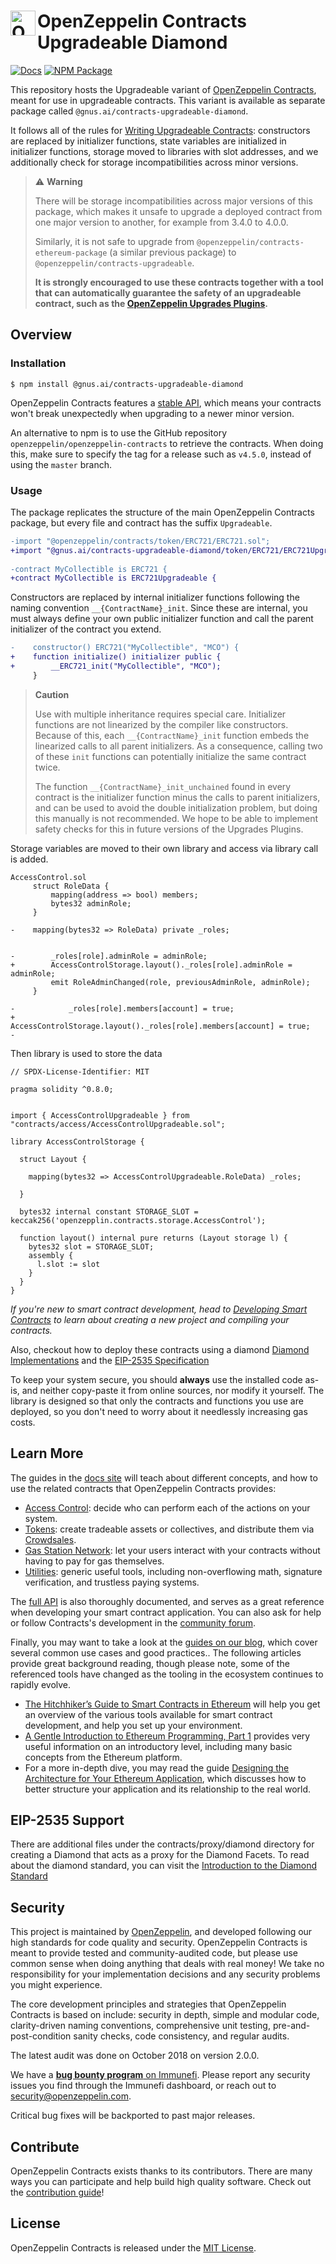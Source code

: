 # <img src="icon.svg" alt="OpenZeppelin" height="40px" align="left"> OpenZeppelin Contracts Upgradeable Diamond

[![Docs](https://img.shields.io/badge/docs-%F0%9F%93%84-blue)](https://docs.openzeppelin.com/contracts/upgradeable)
[![NPM Package](https://img.shields.io/npm/v/@openzeppelin/contracts-upgradeable.svg)](https://www.npmjs.org/package/@gnus.ai/contracts-upgradeable-diamond)

This repository hosts the Upgradeable variant of [OpenZeppelin Contracts], meant for use in upgradeable contracts. This variant is available as separate package called `@gnus.ai/contracts-upgradeable-diamond`.

[OpenZeppelin Contracts]: https://github.com/OpenZeppelin/openzeppelin-contracts

It follows all of the rules for [Writing Upgradeable Contracts]: constructors are replaced by initializer functions, state variables are initialized in initializer functions, storage moved to libraries with slot addresses, and we additionally check for storage incompatibilities across minor versions.

[Writing Upgradeable Contracts]: https://docs.openzeppelin.com/upgrades-plugins/writing-upgradeable

> :warning: **Warning**
>
> There will be storage incompatibilities across major versions of this package, which makes it unsafe to upgrade a deployed contract from one major version to another, for example from 3.4.0 to 4.0.0.
> 
> Similarly, it is not safe to upgrade from `@openzeppelin/contracts-ethereum-package` (a similar previous package) to `@openzeppelin/contracts-upgradeable`.
>
> **It is strongly encouraged to use these contracts together with a tool that can automatically guarantee the safety of an upgradeable contract, such as the [OpenZeppelin Upgrades Plugins](https://github.com/OpenZeppelin/openzeppelin-upgrades).**

## Overview

### Installation

```console
$ npm install @gnus.ai/contracts-upgradeable-diamond
```

OpenZeppelin Contracts features a [stable API](https://docs.openzeppelin.com/contracts/releases-stability#api-stability), which means your contracts won't break unexpectedly when upgrading to a newer minor version.

An alternative to npm is to use the GitHub repository `openzeppelin/openzeppelin-contracts` to retrieve the contracts. When doing this, make sure to specify the tag for a release such as `v4.5.0`, instead of using the `master` branch.

### Usage

The package replicates the structure of the main OpenZeppelin Contracts package, but every file and contract has the suffix `Upgradeable`.

```diff
-import "@openzeppelin/contracts/token/ERC721/ERC721.sol";
+import "@gnus.ai/contracts-upgradeable-diamond/token/ERC721/ERC721Upgradeable.sol";
 
-contract MyCollectible is ERC721 {
+contract MyCollectible is ERC721Upgradeable {
```

Constructors are replaced by internal initializer functions following the naming convention `__{ContractName}_init`. Since these are internal, you must always define your own public initializer function and call the parent initializer of the contract you extend.

```diff
-    constructor() ERC721("MyCollectible", "MCO") {
+    function initialize() initializer public {
+        __ERC721_init("MyCollectible", "MCO");
     }
```

> **Caution**
>
> Use with multiple inheritance requires special care. Initializer functions are not linearized by the compiler like constructors. Because of this, each `__{ContractName}_init` function embeds the linearized calls to all parent initializers. As a consequence, calling two of these `init` functions can potentially initialize the same contract twice.
>
> The function `__{ContractName}_init_unchained` found in every contract is the initializer function minus the calls to parent initializers, and can be used to avoid the double initialization problem, but doing this manually is not recommended. We hope to be able to implement safety checks for this in future versions of the Upgrades Plugins.
 
Storage variables are moved to their own library and access via library call is added.

```solidity
AccessControl.sol
     struct RoleData {
         mapping(address => bool) members;
         bytes32 adminRole;
     }
 
-    mapping(bytes32 => RoleData) private _roles;


-        _roles[role].adminRole = adminRole;
+        AccessControlStorage.layout()._roles[role].adminRole = adminRole;
         emit RoleAdminChanged(role, previousAdminRole, adminRole);
     }
 
-            _roles[role].members[account] = true;
+            AccessControlStorage.layout()._roles[role].members[account] = true;
-
```

Then library is used to store the data
```solidity
// SPDX-License-Identifier: MIT

pragma solidity ^0.8.0;


import { AccessControlUpgradeable } from "contracts/access/AccessControlUpgradeable.sol";

library AccessControlStorage {

  struct Layout {

    mapping(bytes32 => AccessControlUpgradeable.RoleData) _roles;
  
  }
  
  bytes32 internal constant STORAGE_SLOT = keccak256('openzepplin.contracts.storage.AccessControl');

  function layout() internal pure returns (Layout storage l) {
    bytes32 slot = STORAGE_SLOT;
    assembly {
      l.slot := slot
    }
  }
}

```

_If you're new to smart contract development, head to [Developing Smart Contracts](https://docs.openzeppelin.com/learn/developing-smart-contracts) to learn about creating a new project and compiling your contracts._

 Also, checkout how to deploy these contracts using a diamond [Diamond Implementations](https://github.com/mudgen/diamond) and the [EIP-2535 Specification](https://eips.ethereum.org/EIPS/eip-2535)

To keep your system secure, you should **always** use the installed code as-is, and neither copy-paste it from online sources, nor modify it yourself. The library is designed so that only the contracts and functions you use are deployed, so you don't need to worry about it needlessly increasing gas costs.

## Learn More

The guides in the [docs site](https://docs.openzeppelin.com/contracts) will teach about different concepts, and how to use the related contracts that OpenZeppelin Contracts provides:

* [Access Control](https://docs.openzeppelin.com/contracts/access-control): decide who can perform each of the actions on your system.
* [Tokens](https://docs.openzeppelin.com/contracts/tokens): create tradeable assets or collectives, and distribute them via [Crowdsales](https://docs.openzeppelin.com/contracts/crowdsales).
* [Gas Station Network](https://docs.openzeppelin.com/contracts/gsn): let your users interact with your contracts without having to pay for gas themselves.
* [Utilities](https://docs.openzeppelin.com/contracts/utilities): generic useful tools, including non-overflowing math, signature verification, and trustless paying systems.

The [full API](https://docs.openzeppelin.com/contracts/api/token/ERC20) is also thoroughly documented, and serves as a great reference when developing your smart contract application. You can also ask for help or follow Contracts's development in the [community forum](https://forum.openzeppelin.com).

Finally, you may want to take a look at the [guides on our blog](https://blog.openzeppelin.com/guides), which cover several common use cases and good practices.. The following articles provide great background reading, though please note, some of the referenced tools have changed as the tooling in the ecosystem continues to rapidly evolve.

* [The Hitchhiker’s Guide to Smart Contracts in Ethereum](https://blog.openzeppelin.com/the-hitchhikers-guide-to-smart-contracts-in-ethereum-848f08001f05) will help you get an overview of the various tools available for smart contract development, and help you set up your environment.
* [A Gentle Introduction to Ethereum Programming, Part 1](https://blog.openzeppelin.com/a-gentle-introduction-to-ethereum-programming-part-1-783cc7796094) provides very useful information on an introductory level, including many basic concepts from the Ethereum platform.
* For a more in-depth dive, you may read the guide [Designing the Architecture for Your Ethereum Application](https://blog.openzeppelin.com/designing-the-architecture-for-your-ethereum-application-9cec086f8317), which discusses how to better structure your application and its relationship to the real world.

## EIP-2535 Support
There are additional files under the contracts/proxy/diamond directory for creating a Diamond that acts as a proxy for the Diamond Facets.  To read about the diamond standard, you can visit the [Introduction to the Diamond Standard](https://eip2535diamonds.substack.com/p/introduction-to-the-diamond-standard)

## Security

This project is maintained by [OpenZeppelin](https://openzeppelin.com), and developed following our high standards for code quality and security. OpenZeppelin Contracts is meant to provide tested and community-audited code, but please use common sense when doing anything that deals with real money! We take no responsibility for your implementation decisions and any security problems you might experience.

The core development principles and strategies that OpenZeppelin Contracts is based on include: security in depth, simple and modular code, clarity-driven naming conventions, comprehensive unit testing, pre-and-post-condition sanity checks, code consistency, and regular audits.

The latest audit was done on October 2018 on version 2.0.0.

We have a [**bug bounty program** on Immunefi](https://www.immunefi.com/bounty/openzeppelin). Please report any security issues you find through the Immunefi dashboard, or reach out to security@openzeppelin.com.

Critical bug fixes will be backported to past major releases.

## Contribute

OpenZeppelin Contracts exists thanks to its contributors. There are many ways you can participate and help build high quality software. Check out the [contribution guide](CONTRIBUTING.md)!

## License

OpenZeppelin Contracts is released under the [MIT License](LICENSE).
